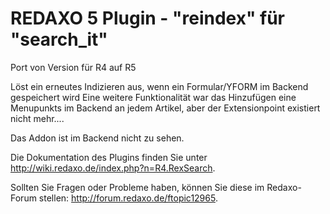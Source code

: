 REDAXO 5 Plugin - "reindex" für "search_it"
=========================================

Port von Version für R4 auf R5

Löst ein erneutes Indizieren aus, wenn ein Formular/YFORM im Backend gespeichert wird
Eine weitere Funktionalität war das Hinzufügen eine Menupunkts im Backend an jedem Artikel,
aber der Extensionpoint existiert nicht mehr....

Das Addon ist im Backend nicht zu sehen.


Die Dokumentation des Plugins finden Sie unter http://wiki.redaxo.de/index.php?n=R4.RexSearch.

Sollten Sie Fragen oder Probleme haben, können Sie diese im Redaxo-Forum stellen: http://forum.redaxo.de/ftopic12965.

